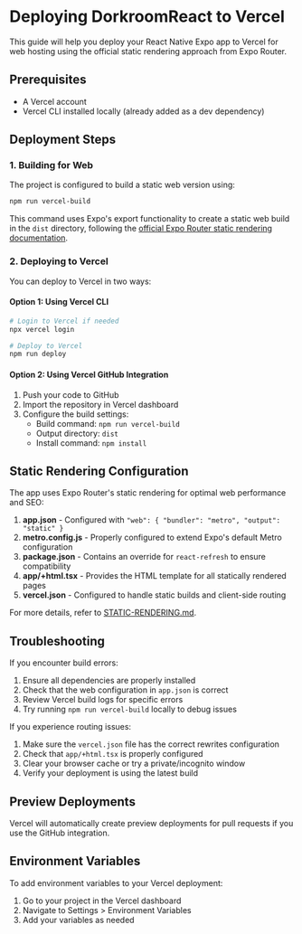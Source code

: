 # Deploying DorkroomReact to Vercel

This guide will help you deploy your React Native Expo app to Vercel for web hosting using the official static rendering approach from Expo Router.

## Prerequisites

- A Vercel account
- Vercel CLI installed locally (already added as a dev dependency)

## Deployment Steps

### 1. Building for Web

The project is configured to build a static web version using:

```bash
npm run vercel-build
```

This command uses Expo's export functionality to create a static web build in the `dist` directory, following the [official Expo Router static rendering documentation](https://docs.expo.dev/router/reference/static-rendering/).

### 2. Deploying to Vercel

You can deploy to Vercel in two ways:

#### Option 1: Using Vercel CLI

```bash
# Login to Vercel if needed
npx vercel login

# Deploy to Vercel
npm run deploy
```

#### Option 2: Using Vercel GitHub Integration

1. Push your code to GitHub
2. Import the repository in Vercel dashboard
3. Configure the build settings:
   - Build command: `npm run vercel-build`
   - Output directory: `dist`
   - Install command: `npm install`

## Static Rendering Configuration

The app uses Expo Router's static rendering for optimal web performance and SEO:

1. **app.json** - Configured with `"web": { "bundler": "metro", "output": "static" }`
2. **metro.config.js** - Properly configured to extend Expo's default Metro configuration
3. **package.json** - Contains an override for `react-refresh` to ensure compatibility
4. **app/+html.tsx** - Provides the HTML template for all statically rendered pages
5. **vercel.json** - Configured to handle static builds and client-side routing

For more details, refer to [STATIC-RENDERING.md](./STATIC-RENDERING.md).

## Troubleshooting

If you encounter build errors:

1. Ensure all dependencies are properly installed
2. Check that the web configuration in `app.json` is correct
3. Review Vercel build logs for specific errors
4. Try running `npm run vercel-build` locally to debug issues

If you experience routing issues:
1. Make sure the `vercel.json` file has the correct rewrites configuration
2. Check that `app/+html.tsx` is properly configured
3. Clear your browser cache or try a private/incognito window
4. Verify your deployment is using the latest build

## Preview Deployments

Vercel will automatically create preview deployments for pull requests if you use the GitHub integration.

## Environment Variables

To add environment variables to your Vercel deployment:

1. Go to your project in the Vercel dashboard
2. Navigate to Settings > Environment Variables
3. Add your variables as needed